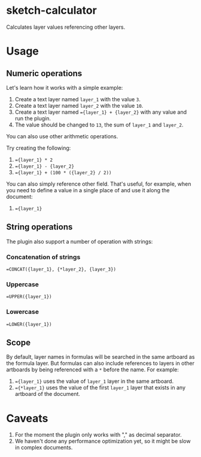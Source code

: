 # sketch-calculator
Calculates layer values referencing other layers.

# Usage

## Numeric operations

Let's learn how it works with a simple example:
1. Create a text layer named `layer_1` with the value `3`.
2. Create a text layer named `layer_2` with the value `10`.
3. Create a text layer named `={layer_1} + {layer_2}` with any value and run the plugin. 
4. The value should be changed to `13`, the sum of `layer_1` and `layer_2`.

You can also use other arithmetic operations. 

Try creating the following:
1. `={layer_1} * 2`
2. `={layer_1} - {layer_2}`
3. `={layer_1} + (100 * ({layer_2} / 2))`

You can also simply reference other field. That's useful, for example, when you need to define a value in a single place of and use it along the document:
1. `={layer_1}`

## String operations

The plugin also support a number of operation with strings:

### Concatenation of strings
`=CONCAT({layer_1}, {*layer_2}, {layer_3})`

### Uppercase
`=UPPER({layer_1})`

### Lowercase
`=LOWER({layer_1})`

## Scope

By default, layer names in formulas will be searched in the same artboard as the formula layer. But formulas can also include references to layers in other artboards by being referenced with a `*` before the name. For example:

1. `={layer_1}` uses the value of `layer_1` layer in the same artboard.
2. `={*layer_1}` uses the value of the first `layer_1` layer that exists in any artboard of the document.

# Caveats

1. For the moment the plugin only works with "," as decimal separator.
2. We haven't done any performance optimization yet, so it might be slow in complex documents.
